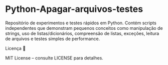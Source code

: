 # Python-Apagar-arquivos-testes

Repositório de experimentos e testes rápidos em Python. Contém scripts independentes que demonstram pequenos conceitos como manipulação de strings, uso de listas/dicionários, compreensão de listas, exceções, leitura de arquivos e testes simples de performance.

Licença 📜

MIT License – consulte LICENSE para detalhes.
